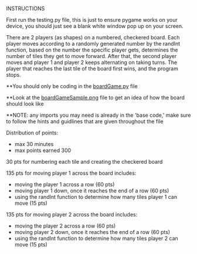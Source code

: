 INSTRUCTIONS

First run the testing.py file, this is just to ensure pygame works on your device, you
should just see a blank white window pop up on your screen.

There are 2 players (as shapes) on a numbered, checkered board. Each player moves according to 
a randomly generated number by the randInt function, based on the number the specific player
gets, determines the number of tiles they get to move forward. After that, the second player moves
and player 1 and player 2 keeps alternating on taking turns. The player that reaches the last tile
of the board first wins, and the program stops.

**You should only be coding in the [boardGame.py](https://github.com/ScienceStudentSuccessCentre/CodingChallenge2023/blob/main/boardGame-challenge/boardGame.py) file

**Look at the [boardGameSample.png](https://github.com/ScienceStudentSuccessCentre/CodingChallenge2023/blob/main/boardGame-challenge/boardGameSample.png) file to get an idea of how the board should look like

**NOTE: any imports you may need is already in the 'base code,' make sure to follow the hints
and guidlines that are given throughout the file

Distribution of points:
- max 30 minutes
- max points earned 300

30 pts for numbering each tile and creating the checkered board

135 pts for moving player 1 across the board
  includes:
  - moving the player 1 across a row (60 pts)
  - moving player 1 down, once it reaches the end of a row (60 pts)
  - using the randInt function to determine how many tiles player 1 can move (15 pts)
  
135 pts for moving player 2 across the board
  includes:
  - moving the player 2 across a row (60 pts)
  - moving player 2 down, once it reaches the end of a row (60 pts)
  - using the randInt function to determine how many tiles player 2 can move (15 pts)
